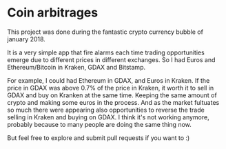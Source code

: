 # Coin arbitrages
This project was done during the fantastic crypto currency bubble of january 2018. 

It is a very simple app that fire alarms each time trading opportunities emerge due to different prices in different exchanges. So I had Euros and Ethereum/Bitcoin in Kraken, GDAX and Bitstamp.

For example, I could had Ethereum in GDAX, and Euros in Kraken. If the price in GDAX was above 0.7% of the price in Kraken, it worth it to sell in GDAX and buy on Kranken at the same time. Keeping the same amount of crypto and making some euros in the process. And as the market fultuates so much there were appearing also opportunities to reverse the trade selling in Kraken and buying on GDAX. I think it's not working anymore, probably because to many people are doing the same thing now. 

But feel free to explore and submit pull requests if you want to :)
